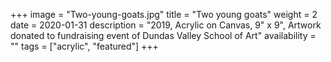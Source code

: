 +++
image = "Two-young-goats.jpg"
title = "Two young goats"
weight = 2
date = 2020-01-31
description = "2019, Acrylic on Canvas, 9\" x 9\", Artwork donated to fundraising event of Dundas Valley School of Art"
availability = ""
tags = ["acrylic", "featured"]
+++